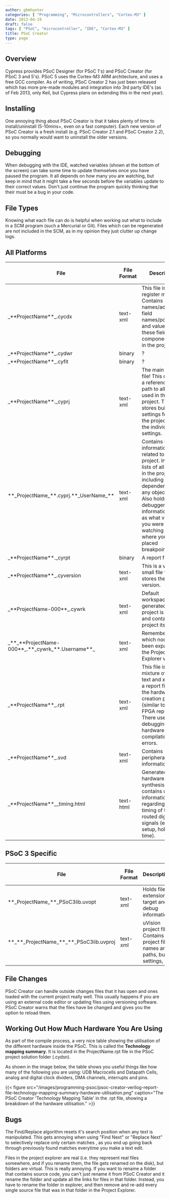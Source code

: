 ```yaml
---
author: gbmhunter
categories: [ "Programming", "Microcontrollers", "Cortex-M3" ]
date: 2013-04-19
draft: false
tags: [ "PSoC", "microcontroller", "IDE", "Cortex-M3" ]
title: PSoC Creator
type: page
---
```


## Overview

Cypress provides PSoC Designer (for PSoC 1's) and PSoC Creator (for PSoC 3 and 5's). PSoC 5 uses the Cortex-M3 ARM architecture, and uses a free GCC compiler. As of writing, PSoC Creator 2 has just been released which has more pre-made modules and integration into 3rd party IDE's (as of Feb 2013, only Keil, but Cypress plans on extending this in the next year).

## Installing

One annoying thing about PSoC Creator is that it takes plenty of time to install/uninstall (5-10mins+, even on a fast computer). Each new version of PSoC Creator is a fresh install (e.g. PSoC Creator 2.1 and PSoC Creator 2.2), so you normally would want to uninstall the older versions.

## Debugging

When debugging with the IDE, watched variables (shown at the bottom of the screen) can take some time to update themselves once you have paused the program. It all depends on how many you are watching, but keep in mind that it might take a few seconds before the variables update to their correct values. Don't just continue the program quickly thinking that their must be a bug in your code.

## File Types

Knowing what each file can do is helpful when working out what to include in a SCM program (such a Mercurial or Git). Files which can be regenerated are not included in the SCM, as in my opinion they just clutter up change logs.

## All Platforms

<table>
    <thead>
        <tr>
            <th>File</th>
            <th>File Format</th>
            <th>Description</th>
            <th>Include in SCM?</th>
        </tr>
    </thead>
<tbody>
<tr >
<td >_**ProjectName**_.cycdx
</td>
<td >text-xml
</td>
<td >This file is for register mapping. Contains names/addresses, field names/positions, and values for these field for all components used in the project.
</td>
<td >Yes
</td></tr><tr >
<td >_**ProjectName**_.cydwr
</td>
<td >binary
</td>
<td >?
</td>
<td >Yes
</td></tr><tr >
<td >_**ProjectName**_.cyfit
</td>
<td >binary
</td>
<td >?
</td>
<td > 
</td></tr><tr >
<td >_**ProjectName**._cyprj
</td>
<td >text-xml
</td>
<td >The main project file! This contains a reference and path to all the files used in the project. This also stores build settings for both the project and the individual settings.
</td>
<td >Yes
</td></tr><tr >
<td >**_ProjectName_**.cyprj.**_UserName_**
</td>
<td >text-xml
</td>
<td >Contains user information related to the project. Includes lists of all the files in the project, including dependencies for any object files. Also holds debugger information such as what variables you were watching and where you had placed breakpoints.
</td>
<td >No
</td></tr><tr >
<td >_**ProjectName**._cyrpt
</td>
<td >binary
</td>
<td >A report file.
</td>
<td >No
</td></tr><tr >
<td >_**ProjectName**_.cyversion
</td>
<td >text-xml
</td>
<td >This is a very small file which stores the project version.
</td>
<td >Yes
</td></tr><tr >
<td >_**ProjectName-000**_.cywrk
</td>
<td >text-xml
</td>
<td >Default workspace auto-generated when project is made, and contains the project itself.
</td>
<td >Yes
</td></tr><tr >
<td >_**_**ProjectName-000**_.**_cywrk_**.Username**_
</td>
<td >text-xml
</td>
<td >Remembers which nodes have been expanded in the Project Explorer window.
</td>
<td >No
</td></tr><tr >
<td >_**ProjectName**_.rpt
</td>
<td >text-xml
</td>
<td >This file is a mixture of plain text and xml. It is a report file from the hardware creation process (similar to an FPGA report file). There useful for debugging hardware compilation errors.
</td>
<td >Yes
</td></tr><tr >
<td >_**ProjectName**_.svd
</td>
<td >text-xml
</td>
<td >Contains peripheral information.
</td>
<td >Yes
</td></tr><tr >
<td >_**ProjectName**__timing.html
</td>
<td >text-html
</td>
<td >Generated during hardware synthesis, and contains useful information regarding the timing of the routed digital signals (e.g. setup, hold off time).
</td>
<td >No
</td></tr></tbody></table>

## PSoC 3 Specific

<table>
    <thead>
        <tr>
            <th>File</th>
            <th>File Format</th>
            <th>Description</th>
            <th>Include in SCM?</th>
        </tr>
    </thead>
<tbody >
<tr >
<td >**_ProjectName_**_PSoC3lib.uvopt
</td>
<td >text-xml
</td>
<td >Holds file extension, target and debug information
</td>
<td >Yes
</td></tr><tr >
<td >**_**_ProjectName_**_**_PSoC3lib.uvproj
</td>
<td >text-xml
</td>
<td >uVision project file. Contains project file names and paths, build settings,
</td>
<td >Yes
</td></tr></tbody></table>

## File Changes

PSoC Creator can handle outside changes files that it has open and ones loaded with the current project really well. This usually happens if you are using an external code editor or updating files using versioning software. PSoC Creator warns that the files have be changed and gives you the option to reload them.

## Working Out How Much Hardware You Are Using

As part of the compile process, a very nice table showing the utilisation of the different hardware inside the PSoC. This is called the **Technology mapping summary**. It is located in the ProjectName.rpt file in the PSoC project solution folder (.cydsn).

As shown in the image below, the table shows you useful things like how many of the following you are using: UDB Macrocells and Datapath Cells, analog and digital clock dividers, DMA channels, interrupts and pins.

{{< figure src="/images/programming-psoc/psoc-creator-verilog-report-file-technology-mapping-summary-hardware-utilisation.png" caption="The PSoC Creator 'Technology Mapping Table' in the .rpt file, showing a breakdown of the hardware utilisation."   >}}

## Bugs

The Find/Replace algorithm resets it's search position when any text is manipulated. This gets annoying when using "Find Next" or "Replace Next" to selectively replace only certain matches , as you end up going back through previously found matches everytime you make a text edit.

Files in the project explorer are real (i.e. they represent real files somewhere, and if you rename them, the file gets renamed on the disk), but folders are virtual. This is really annoying. If you want to rename a folder that contains source code, you can't just rename it from PSoC Creator and it rename the folder and update all the links for files in that folder. Instead, you have to rename the folder in explorer, and then remove and re-add every single source file that was in that folder in the Project Explorer.
